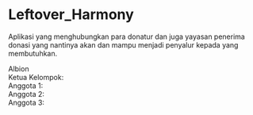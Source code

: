# Leftover_Harmony
Aplikasi yang menghubungkan para donatur dan juga yayasan penerima donasi yang nantinya akan dan mampu menjadi penyalur kepada yang membutuhkan.

Albion \
Ketua Kelompok: \
Anggota 1: \
Anggota 2: \
Anggota 3: 
